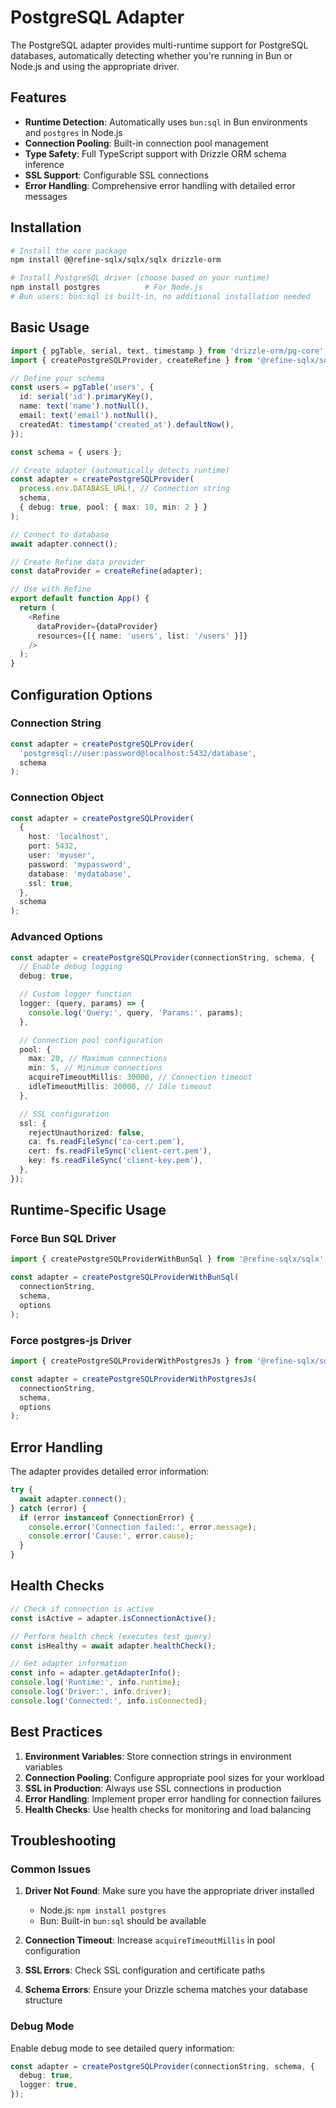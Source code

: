 # PostgreSQL Adapter

The PostgreSQL adapter provides multi-runtime support for PostgreSQL databases, automatically detecting whether you're running in Bun or Node.js and using the appropriate driver.

## Features

- **Runtime Detection**: Automatically uses `bun:sql` in Bun environments and `postgres` in Node.js
- **Connection Pooling**: Built-in connection pool management
- **Type Safety**: Full TypeScript support with Drizzle ORM schema inference
- **SSL Support**: Configurable SSL connections
- **Error Handling**: Comprehensive error handling with detailed error messages

## Installation

```bash
# Install the core package
npm install @@refine-sqlx/sqlx/sqlx drizzle-orm

# Install PostgreSQL driver (choose based on your runtime)
npm install postgres          # For Node.js
# Bun users: bun:sql is built-in, no additional installation needed
```

## Basic Usage

```typescript
import { pgTable, serial, text, timestamp } from 'drizzle-orm/pg-core';
import { createPostgreSQLProvider, createRefine } from '@refine-sqlx/sqlx';

// Define your schema
const users = pgTable('users', {
  id: serial('id').primaryKey(),
  name: text('name').notNull(),
  email: text('email').notNull(),
  createdAt: timestamp('created_at').defaultNow(),
});

const schema = { users };

// Create adapter (automatically detects runtime)
const adapter = createPostgreSQLProvider(
  process.env.DATABASE_URL!, // Connection string
  schema,
  { debug: true, pool: { max: 10, min: 2 } }
);

// Connect to database
await adapter.connect();

// Create Refine data provider
const dataProvider = createRefine(adapter);

// Use with Refine
export default function App() {
  return (
    <Refine
      dataProvider={dataProvider}
      resources={[{ name: 'users', list: '/users' }]}
    />
  );
}
```

## Configuration Options

### Connection String

```typescript
const adapter = createPostgreSQLProvider(
  'postgresql://user:password@localhost:5432/database',
  schema
);
```

### Connection Object

```typescript
const adapter = createPostgreSQLProvider(
  {
    host: 'localhost',
    port: 5432,
    user: 'myuser',
    password: 'mypassword',
    database: 'mydatabase',
    ssl: true,
  },
  schema
);
```

### Advanced Options

```typescript
const adapter = createPostgreSQLProvider(connectionString, schema, {
  // Enable debug logging
  debug: true,

  // Custom logger function
  logger: (query, params) => {
    console.log('Query:', query, 'Params:', params);
  },

  // Connection pool configuration
  pool: {
    max: 20, // Maximum connections
    min: 5, // Minimum connections
    acquireTimeoutMillis: 30000, // Connection timeout
    idleTimeoutMillis: 20000, // Idle timeout
  },

  // SSL configuration
  ssl: {
    rejectUnauthorized: false,
    ca: fs.readFileSync('ca-cert.pem'),
    cert: fs.readFileSync('client-cert.pem'),
    key: fs.readFileSync('client-key.pem'),
  },
});
```

## Runtime-Specific Usage

### Force Bun SQL Driver

```typescript
import { createPostgreSQLProviderWithBunSql } from '@refine-sqlx/sqlx';

const adapter = createPostgreSQLProviderWithBunSql(
  connectionString,
  schema,
  options
);
```

### Force postgres-js Driver

```typescript
import { createPostgreSQLProviderWithPostgresJs } from '@refine-sqlx/sqlx';

const adapter = createPostgreSQLProviderWithPostgresJs(
  connectionString,
  schema,
  options
);
```

## Error Handling

The adapter provides detailed error information:

```typescript
try {
  await adapter.connect();
} catch (error) {
  if (error instanceof ConnectionError) {
    console.error('Connection failed:', error.message);
    console.error('Cause:', error.cause);
  }
}
```

## Health Checks

```typescript
// Check if connection is active
const isActive = adapter.isConnectionActive();

// Perform health check (executes test query)
const isHealthy = await adapter.healthCheck();

// Get adapter information
const info = adapter.getAdapterInfo();
console.log('Runtime:', info.runtime);
console.log('Driver:', info.driver);
console.log('Connected:', info.isConnected);
```

## Best Practices

1. **Environment Variables**: Store connection strings in environment variables
2. **Connection Pooling**: Configure appropriate pool sizes for your workload
3. **SSL in Production**: Always use SSL connections in production
4. **Error Handling**: Implement proper error handling for connection failures
5. **Health Checks**: Use health checks for monitoring and load balancing

## Troubleshooting

### Common Issues

1. **Driver Not Found**: Make sure you have the appropriate driver installed
   - Node.js: `npm install postgres`
   - Bun: Built-in `bun:sql` should be available

2. **Connection Timeout**: Increase `acquireTimeoutMillis` in pool configuration

3. **SSL Errors**: Check SSL configuration and certificate paths

4. **Schema Errors**: Ensure your Drizzle schema matches your database structure

### Debug Mode

Enable debug mode to see detailed query information:

```typescript
const adapter = createPostgreSQLProvider(connectionString, schema, {
  debug: true,
  logger: true,
});
```
